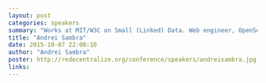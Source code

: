 ```yaml
---
layout: post
categories: speakers
summary: "Works at MIT/W3C on Small (Linked) Data. Web engineer, OpenSource enthusiast. Always wandering, never lost. Single malt, neat."
title: "Andrei Sambra"
date: 2015-10-07 22:00:10
author: "Andrei Sambra"
poster: http://redecentralize.org/conference/speakers/andreisambra.jpg
links:
---
```

